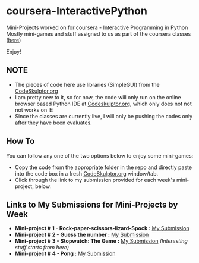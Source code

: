 coursera-InteractivePython
==========================

Mini-Projects worked on for coursera - Interactive Programming in Python
Mostly mini-games and stuff assigned to us as part of the coursera classes ([here](https://class.coursera.org/interactivepython-004))

Enjoy!

## NOTE
- The pieces of code here use libraries (SimpleGUI) from the [CodeSkulptor.org](http://www.codeskulptor.org/)
- I am pretty new to it, so for now, the code will only run on the online browser based Python IDE at [Codeskulptor.org](http://www.codeskulptor.org/), which only does not not not works on IE
- Since the classes are currently live, I will only be pushing the codes only after they have been evaluates.


## How To
You can follow any one of the two options below to enjoy some mini-games:
- Copy the code from the appropriate folder in the repo and directly paste into the code box in a fresh [CodeSkulptor.org](http://www.codeskulptor.org/) window/tab.
- Click through the link to my submission provided for each week's mini-project, below.

## Links to My Submissions for Mini-Projects by Week

- __Mini-project # 1 - Rock-paper-scissors-lizard-Spock :__ [My Submission](http://www.codeskulptor.org/#user29_tY1xxgQQ5C_2.py)
- __Mini-project # 2 - Guess the number :__ [My Submission](http://www.codeskulptor.org/#user29_7FCGKw73eDeuO0O_3.py)
- __Mini-project # 3 - Stopwatch: The Game :__ [My Submission](http://www.codeskulptor.org/#user30_T8d18hLlGa_17.py) _(Interesting stuff starts from here)_
- __Mini-project # 4 - Pong :__ [My Submission](http://www.codeskulptor.org/#user30_fH8EfX66AJ_1.py)
